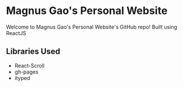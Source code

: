 # Magnus Gao's Personal Website
Welcome to Magnus Gao's Personal Website's GitHub repo!
Built using ReactJS

## Libraries Used
- React-Scroll
- gh-pages
- ityped
